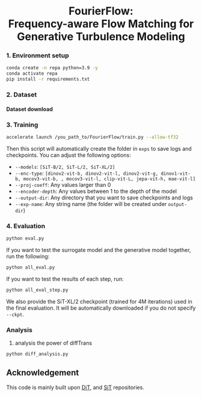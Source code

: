 <h1 align="center"> FourierFlow: <br>Frequency-aware Flow Matching for Generative Turbulence Modeling
</h1>


### 1. Environment setup

```bash
conda create -n repa python=3.9 -y
conda activate repa
pip install -r requirements.txt
```

### 2. Dataset

#### Dataset download


### 3. Training

<!-- ```bash
accelerate launch --multi_gpu --mixed_precision=fp16 --num_processes=2 train_ablation.py
``` -->
```bash
accelerate launch /you_path_to/FourierFlow/train.py --allow-tf32
```

Then this script will automatically create the folder in `exps` to save logs and checkpoints. You can adjust the following options:

- `--models`: `[SiT-B/2, SiT-L/2, SiT-XL/2]`
- `--enc-type`: `[dinov2-vit-b, dinov2-vit-l, dinov2-vit-g, dinov1-vit-b, mocov3-vit-b, , mocov3-vit-l, clip-vit-L, jepa-vit-h, mae-vit-l]`
- `--proj-coeff`: Any values larger than 0
- `--encoder-depth`: Any values between 1 to the depth of the model
- `--output-dir`: Any directory that you want to save checkpoints and logs
- `--exp-name`: Any string name (the folder will be created under `output-dir`)


### 4. Evaluation

```bash
python eval.py
```

If you want to test the surrogate model and the generative model together, run the following:

```bash
python all_eval.py
```

If you want to test the results of each step, run:

```bash
python all_eval_step.py
```


We also provide the SiT-XL/2 checkpoint (trained for 4M iterations) used in the final evaluation. It will be automatically downloaded if you do not specify `--ckpt`.


### Analysis

1. analysis the power of diffTrans
```bash
python diff_analysis.py
```


## Acknowledgement

This code is mainly built upon [DiT](https://github.com/facebookresearch/DiT), and [SiT](https://github.com/willisma/SiT) repositories.


